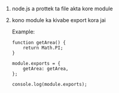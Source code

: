 1.  node.js a prottek ta file akta kore module

2.  kono module ka kivabe export kora jai

    Example:

        function getArea() {
            return Math.PI;
        }

        module.exports = {
            getArea: getArea,
        };
        
        console.log(module.exports);
